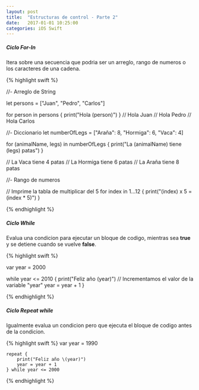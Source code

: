 ```yaml
---
layout: post
title:  "Estructuras de control - Parte 2"
date:   2017-01-01 10:25:00
categories: iOS Swift
---
```


##### Ciclo For-In

Itera sobre una secuencia que podria ser un arreglo, rango de numeros o los caracteres de una cadena.

{% highlight swift %}

  //- Arreglo de String

  let persons = ["Juan", "Pedro", "Carlos"]

  for person in persons {
    print("Hola \(person)")
  }
  // Hola Juan
  // Hola Pedro
  // Hola Carlos

  //- Diccionario
  let numberOfLegs = ["Araña": 8, "Hormiga": 6, "Vaca": 4]

  for (animalName, legs) in numberOfLegs {
    print("La \(animalName) tiene \(legs) patas")
  }

  // La Vaca tiene 4 patas
  // La Hormiga tiene 6 patas
  // La Araña tiene 8 patas

  //- Rango de numeros

  // Imprime la tabla de multiplicar del 5
  for index in 1...12 {
      print("\(index) x 5 = \(index * 5)")
  }

{% endhighlight %}

##### Ciclo While

Evalua una condicion para ejecutar un bloque de codigo, mientras sea **true** y se detiene cuando se vuelve **false**.

{% highlight swift %}

  var year = 2000

  while year <= 2010 {
      print("Feliz año \(year)")
      // Incrementamos el valor de la variable "year"
      year = year + 1
  }

{% endhighlight %}

##### Ciclo Repeat while

Igualmente evalua un condicion pero que ejecuta el bloque de codigo antes de la condicion.

{% highlight swift %}
    var year = 1990

    repeat {
        print("Feliz año \(year)")
        year = year + 1
    } while year <= 2000
{% endhighlight %}
